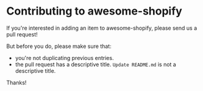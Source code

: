 # Contributing to awesome-shopify

If you're interested in adding an item to awesome-shopify, please send us a pull request!

But before you do, please make sure that: 

- you're not duplicating previous entries. 
- the pull request has a descriptive title. `Update README.md` is not a descriptive title. 

Thanks!
